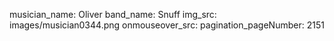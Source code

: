 musician_name: Oliver
band_name: Snuff
img_src: images/musician0344.png
onmouseover_src: 
pagination_pageNumber: 2151